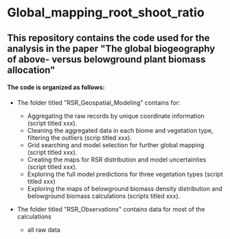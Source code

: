 # Global_mapping_root_shoot_ratio

## This repository contains the code used for the analysis in the paper "The global biogeography of above- versus belowground plant biomass allocation"

#### The code is organized as follows:

- The folder titled "RSR_Geospatial_Modeling" contains for:
  - Aggregating the raw records by unique coordinate information (script titled xxx).
  - Cleaning the aggregated data in each biome and vegetation type, filtering the outliers (scrip titled xxx).
  - Grid searching and model selection for further global mapping (script titled xxx).
  - Creating the maps for RSR distribution and model uncertainties (script titled xxx).
  - Exploring the full model predictions for three vegetation types (script titled xxx)
  - Exploring the maps of belowground biomass density distribution and belowground biomass calculations (scripts titled xxx).

- The folder titled "RSR_Observations" contains data for most of the calculations
  - all raw data
